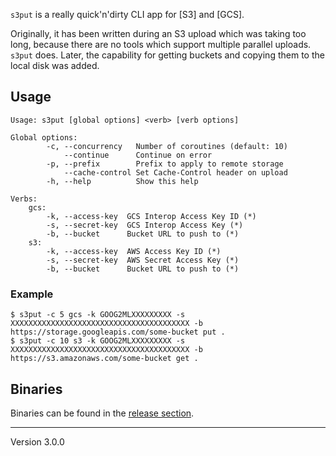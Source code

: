 `s3put` is a really quick'n'dirty CLI app for [S3] and [GCS].

Originally, it has been written during an S3 upload which was taking too long, because there are no tools which support multiple parallel uploads. `s3put` does.
Later, the capability for getting buckets and copying them to the local disk was added.

## Usage

	Usage: s3put [global options] <verb> [verb options]

	Global options:
	        -c, --concurrency   Number of coroutines (default: 10)
	            --continue      Continue on error
	        -p, --prefix        Prefix to apply to remote storage
	            --cache-control Set Cache-Control header on upload
	        -h, --help          Show this help

	Verbs:
	    gcs:
	        -k, --access-key  GCS Interop Access Key ID (*)
	        -s, --secret-key  GCS Interop Access Key (*)
	        -b, --bucket      Bucket URL to push to (*)
	    s3:
	        -k, --access-key  AWS Access Key ID (*)
	        -s, --secret-key  AWS Secret Access Key (*)
	        -b, --bucket      Bucket URL to push to (*)

### Example

	$ s3put -c 5 gcs -k GOOG2MLXXXXXXXXX -s XXXXXXXXXXXXXXXXXXXXXXXXXXXXXXXXXXXXXXXX -b https://storage.googleapis.com/some-bucket put .
	$ s3put -c 10 s3 -k GOOG2MLXXXXXXXXX -s XXXXXXXXXXXXXXXXXXXXXXXXXXXXXXXXXXXXXXXX -b https://s3.amazonaws.com/some-bucket get .

## Binaries

Binaries can be found in the [release section](https://github.com/surma/s3put/releases).

---
Version 3.0.0
